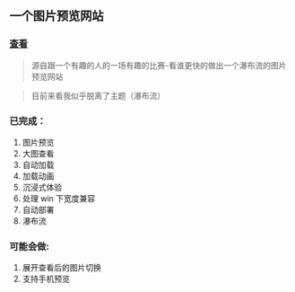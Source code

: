 ## 一个图片预览网站

### [查看](http://39.108.94.69:9001/)

> 源自跟一个有趣的人的一场有趣的比赛-看谁更快的做出一个瀑布流的图片预览网站

> 目前来看我似乎脱离了主题（瀑布流）

### 已完成：

1. 图片预览
2. 大图查看
3. 自动加载
4. 加载动画
5. 沉浸式体验
6. 处理 win 下宽度兼容
7. 自动部署
8. 瀑布流

### 可能会做:

1. 展开查看后的图片切换
2. 支持手机预览
